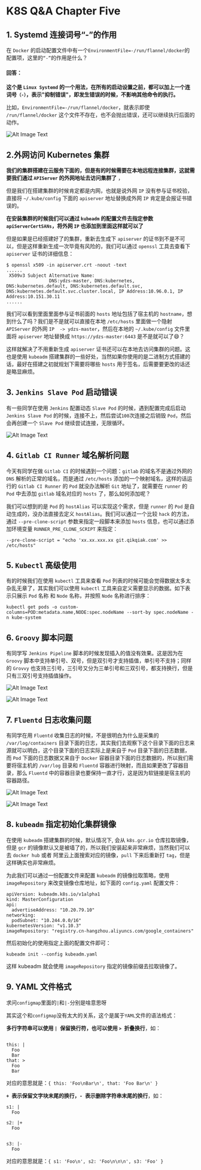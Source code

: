 # K8S Q&A Chapter Five

## 1. Systemd 连接词号“-”的作用

在 `Docker` 的启动配置文件中有一个`EnvironmentFile=-/run/flannel/docker`的配置项，这里的`“-”`的作用是什么？ 

#### 回答：

**这个是 `Linux Systemd` 的一个用法，在所有的启动设置之前，都可以加上一个连词号`（-）`，表示"抑制错误"，即发生错误的时候，不影响其他命令的执行。**

比如，`EnvironmentFile=-/run/flannel/docker`，就表示即使 `/run/flannel/docker` 这个文件不存在，也不会抛出错误，还可以继续执行后面的动作。

![Alt Image Text](images/qa/qa5_1.png "Body image")

## 2.外网访问 Kubernetes 集群

**我们的集群搭建在云服务下面的，但是有的时候需要在本地远程连接集群，这就需要我们通过 `APIServer` 的外网地址去访问集群了** ，

但是我们在搭建集群的时候肯定都是内网，也就是说外网 `IP` 没有参与证书校验，直接将 `~/.kube/config` 下面的 `apiserver` 地址替换成外网 `IP` 肯定是会报证书错误的。


**在安装集群的时候我们可以通过 `kubeadm` 的配置文件去指定参数 `apiServerCertSANs`，将外网 `IP` 也添加到里面这样就可以了**

但是如果是已经搭建好了的集群，重新去生成下 `apiserver` 的证书到不是不可以，但是这样重新生成一次毕竟有风险的，我们可以通过 `openssl` 工具去查看下 `apiserver` 证书的详细信息：

```
$ openssl x509 -in apiserver.crt -noout -text
......
 X509v3 Subject Alternative Name:
                DNS:ydzs-master, DNS:kubernetes, DNS:kubernetes.default, DNS:kubernetes.default.svc, DNS:kubernetes.default.svc.cluster.local, IP Address:10.96.0.1, IP Address:10.151.30.11
......
```
我们可以看到里面里面参与证书前面的 `hosts` 地址包括了宿主机的 `hostname`，想到什么了吗？我们是不是就可以直接在本地 `/etc/hosts` 里面做一个隐射 `APIServer` 的外网 `IP  -> ydzs-master`，然后在本地的 `~/.kube/config` 文件里面将 `apiserver` 地址替换成 `https://ydzs-master:6443` 是不是就可以了😄？

这样就解决了不用重新生成 `apiserver` 证书还可以在本地去访问集群的问题。这也是使用 `kubeadm` 搭建集群的一些好处，当然如果你使用的是二进制方式搭建的话，最好在搭建之初就规划下需要将哪些 `hosts` 用于签名，后需要要更改的话还是略显麻烦。

## 3. `Jenkins Slave Pod` 启动错误

有一些同学在使用 `Jenkins` 配置动态 `Slave Pod` 的时候，遇到配置完成后启动 `Jenkins Slave Pod` 的时候，连接不上，然后尝试`100`次连接之后销毁 `Pod`，然后会再创建一个 `Slave Pod` 继续尝试连接，无限循环。

![Alt Image Text](images/qa/qa5_2.png "Body image")


## 4. `Gitlab CI Runner` 域名解析问题

今天有同学在做 `Gitlab CI` 的时候遇到一个问题：`gitlab` 的域名不是通过外网的 `DNS` 解析的正常的域名，而是通过 `/etc/hosts` 添加的一个映射域名，这样的话运行的 `Gitlab CI Runner` 的 `Pod` 就没办法解析 `Git` 地址了，就需要在 `runner` 的 `Pod` 中去添加 `gitlab` 域名对应的 `hosts` 了，那么如何添加呢？

我们可以想到的是 `Pod` 的 `hostAlias` 可以实现这个需求，但是 `runner` 的 `Pod` 是自动生成的，没办法直接去定义 `hostAlias`。我们可以通过一个比较 `hack` 的方法，通过 `--pre-clone-script` 参数来指定一段脚本来添加 `hosts` 信息，也可以通过添加环境变量 `RUNNER_PRE_CLONE_SCRIPT` 来指定：

```
--pre-clone-script = "echo 'xx.xx.xxx.xx git.qikqiak.com' >> /etc/hosts"
```

## 5. `Kubectl` 高级使用

有的时候我们在使用 `kubectl` 工具来查看 `Pod` 列表的时候可能会觉得数据太多太杂乱无章了，其实我们可以使用 `kubectl` 工具来自定义需要显示的数据。如下表示只展示 `Pod` 名称 和 `Node` 名称，并按照 `Node` 名称进行排序：

```
kubectl get pods -o custom-columns=POD:metadata.name,NODE:spec.nodeName --sort-by spec.nodeName -n kube-system
```

## 6. `Groovy` 脚本问题

有同学写 `Jenkins Pipeline` 脚本的时候发现插入的值没有效果。这是因为在 `Groovy` 脚本中支持单引号、双号，但是双引号才支持插值，单引号不支持；同样的 `Grovvy` 也支持三引号，三引号又分为三单引号和三双引号，都支持换行，但是只有三双引号支持插值操作。

![Alt Image Text](images/qa/qa5_3.png "Body image")

![Alt Image Text](images/qa/qa5_4.png "Body image")

## 7. `Fluentd` 日志收集问题

有同学在用 `Fluentd` 收集日志的时候，不是很明白为什么是采集的 `/var/log/containers` 目录下面的日志，其实我们去观察下这个目录下面的日志来源就可以明白，这个目录下面的日志实际上是来自于 `Pod` 目录下面的日志数据，而 `Pod` 下面的日志数据又来自于 `Docker` 容器目录下面的日志数据的，所以我们需要将宿主机的 `/var/log` 目录和 `Fluentd` 容器进行映射，而且如果更改了容器目录，那么 `Fluentd` 中的容器目录也要保持一直才行，这是因为软链接是宿主机的容器路径。

![Alt Image Text](images/qa/qa5_5.png "Body image")

![Alt Image Text](images/qa/qa5_6.png "Body image")

## 8. `kubeadm` 指定初始化集群镜像

在使用 `kubeadm` 搭建集群的时候，默认情况下, 会从 `k8s.gcr.io` 仓库拉取镜像，但是 `gcr` 的镜像默认又是被墙了的，所以我们安装起来非常麻烦，当然我们可以去 `docker hub` 或者 阿里云上面搜索对应的镜像，`pull` 下来后重新打 `tag`，但是这样确实也非常麻烦。

为此我们可以通过一份配置文件来配置 `kubeadm` 的镜像拉取策略，使用 `imageRepository` 来改变镜像仓库地址，如下面的 `config.yaml` 配置文件：

```
apiVersion: kubeadm.k8s.io/v1alpha1
kind: MasterConfiguration
api:
  advertiseAddress: "10.20.79.10"
networking:
  podSubnet: "10.244.0.0/16"
kubernetesVersion: "v1.10.3"
imageRepository: "registry.cn-hangzhou.aliyuncs.com/google_containers"
```

然后初始化的使用指定上面的配置文件即可：

```
kubeadm init --config kubeadm.yaml
```

这样 kubeadm 就会使用 `imageRepository` 指定的镜像前缀去拉取镜像了。

## 9. YAML 文件格式

求问`configmap`里面的`|`和`|-`分别是啥意思呀

其实这个和`configmap`没有太大的关系，这个是属于`YAML`文件的语法格式：

**多行字符串可以使用 `| `保留换行符，也可以使用 `> `折叠换行**，如：

```

this: |
  Foo
  Bar
that: >
  Foo
  Bar
```
对应的意思就是：`{ this: 'Foo\nBar\n', that: 'Foo Bar\n' }`

**`+ `表示保留文字块末尾的换行，`- `表示删除字符串末尾的换行**，如：

```
s1: |
  Foo

s2: |+
  Foo


s3: |-
  Foo
```

对应的意思就是：`{ s1: 'Foo\n', s2: 'Foo\n\n\n', s3: 'Foo' }`
